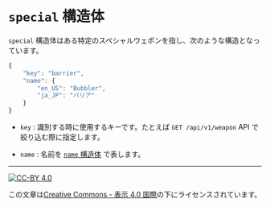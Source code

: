`special` 構造体
==================

`special` 構造体はある特定のスペシャルウェポンを指し、次のような構造となっています。

```js
{
    "key": "barrier",
    "name": {
        "en_US": "Bubbler",
        "ja_JP": "バリア"
    }
}
```

* `key` : 識別する時に使用するキーです。たとえば `GET /api/v1/weapon` API で絞り込む際に指定します。

* `name` : 名前を [`name` 構造体](name.md) で表します。

----

[![CC-BY 4.0](https://stat.ink/static-assets/cc/cc-by.svg)](http://creativecommons.org/licenses/by/4.0/deed.ja)

この文章は[Creative Commons - 表示 4.0 国際](http://creativecommons.org/licenses/by/4.0/deed.ja)の下にライセンスされています。
